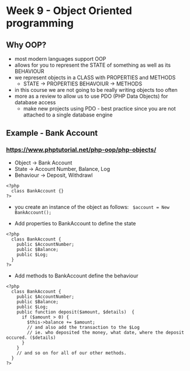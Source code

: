# Week 9 - Object Oriented programming
## Why OOP?
  - most modern languages support OOP
  - allows for you to represent the STATE of something as well as its BEHAVIOUR
  - we represent objects in a CLASS with PROPERTIES and METHODS
    - STATE -> PROPERTIES    BEHAVOIUR -> METHODS
  - in this course we are not going to be really writing objects too often
  - more as a review to allow us to use PDO (PHP Data Objects) for database access
    - make new projects using PDO - best practice since you are not attached to a single database engine
   
## Example - Bank Account
### https://www.phptutorial.net/php-oop/php-objects/
  - Object -> Bank Account
  - State -> Account Number, Balance, Log
  - Behaviour -> Deposit, Withdrawl
```
<?php
  class BankAccount {}
?>
```
  - you create an instance of the object as follows:    ` $account = New BankAccount();`

  - Add properties to BankAccount to define the state
```
<?php
  class BankAccount {
    public $AccountNumber;
    public $Balance;
    public $Log;
  }
?>
```

- Add methods to BankAccount define the behaviour
```
<?php
  class BankAccount {
    public $AccountNumber;
    public $Balance;
    public $Log;
    public function deposit($amount, $details)	{
      if ($amount > 0) {
        $this->balance += $amount;
        // and also add the transaction to the $Log
        // ie. who deposited the money, what date, where the deposit occured. ($details)
      }
    }
    // and so on for all of our other methods.
  }
?>
```
